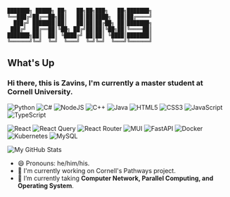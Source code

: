 ```
███████╗ █████╗ ██╗   ██╗██╗███╗   ██╗███████╗  
╚══███╔╝██╔══██╗██║   ██║██║████╗  ██║██╔════╝  
  ███╔╝ ███████║██║   ██║██║██╔██╗ ██║███████╗  
 ███╔╝  ██╔══██║╚██╗ ██╔╝██║██║╚██╗██║╚════██║  
███████╗██║  ██║ ╚████╔╝ ██║██║ ╚████║███████║  
╚══════╝╚═╝  ╚═╝  ╚═══╝  ╚═╝╚═╝  ╚═══╝╚══════╝
```
<!-- ![100% Zavins](https://avatars.githubusercontent.com/u/59272111?v=4 "100% Zavins") -->
## What's Up ##
### Hi there, this is Zavins, I'm currently a master student at Cornell University. ###

![Python](https://img.shields.io/badge/python-3670A0?style=for-the-badge&logo=python&logoColor=ffdd54)
![C#](https://img.shields.io/badge/c%23-%23239120.svg?style=for-the-badge&logo=c-sharp&logoColor=white)
![NodeJS](https://img.shields.io/badge/node.js-6DA55F?style=for-the-badge&logo=node.js&logoColor=white)
![C++](https://img.shields.io/badge/c++-%2300599C.svg?style=for-the-badge&logo=c%2B%2B&logoColor=white)
![Java](https://img.shields.io/badge/java-%23ED8B00.svg?style=for-the-badge&logo=java&logoColor=white)
![HTML5](https://img.shields.io/badge/html5-%23E34F26.svg?style=for-the-badge&logo=html5&logoColor=white)
![CSS3](https://img.shields.io/badge/css3-%231572B6.svg?style=for-the-badge&logo=css3&logoColor=white)
![JavaScript](https://img.shields.io/badge/javascript-%23323330.svg?style=for-the-badge&logo=javascript&logoColor=%23F7DF1E)
![TypeScript](https://img.shields.io/badge/typescript-%23007ACC.svg?style=for-the-badge&logo=typescript&logoColor=white)  

![React](https://img.shields.io/badge/react-%2320232a.svg?style=for-the-badge&logo=react&logoColor=%2361DAFB)
![React Query](https://img.shields.io/badge/-React%20Query-FF4154?style=for-the-badge&logo=react%20query&logoColor=white)
![React Router](https://img.shields.io/badge/React_Router-CA4245?style=for-the-badge&logo=react-router&logoColor=white) 
![MUI](https://img.shields.io/badge/MUI-%230081CB.svg?style=for-the-badge&logo=mui&logoColor=white)
![FastAPI](https://img.shields.io/badge/FastAPI-005571?style=for-the-badge&logo=fastapi)
![Docker](https://img.shields.io/badge/docker-%230db7ed.svg?style=for-the-badge&logo=docker&logoColor=white)
![Kubernetes](https://img.shields.io/badge/kubernetes-%23326ce5.svg?style=for-the-badge&logo=kubernetes&logoColor=white)
![MySQL](https://img.shields.io/badge/mysql-%2300f.svg?style=for-the-badge&logo=mysql&logoColor=white)

<!-- My GitHub Stats -->
![My GitHub Stats](https://github-readme-stats-git-masterrstaa-rickstaa.vercel.app/api?username=Zavins&hide_border=true&show_icons=trueline_height=21&theme=tokyonight&rank_icon=percentile&custom_title=My%20GitHub%20Stats)  

- 😄 Pronouns: he/him/his.
- 💼 I'm currently working on Cornell's Pathways project.
- 🌱 I’m currently taking **Computer Network, Parallel Computing, and Operating System**.  
